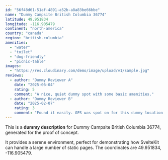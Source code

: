 ```yaml
---
id: "56f48d61-51af-4891-a52b-a8a83be66bbe"
name: "Dummy Campsite British Columbia 36774"
latitude: 49.951834
longitude: -116.905479
continent: "north-america"
country: "canada"
region: "british-columbia"
amenities:
  - "water"
  - "toilet"
  - "dog-friendly"
  - "picnic-table"
images:
  - "https://res.cloudinary.com/demo/image/upload/v1/sample.jpg"
reviews:
  - author: "Dummy Reviewer A"
    date: "2025-06-04"
    rating: 5
    comment: "A nice, quiet dummy spot with some basic amenities."
  - author: "Dummy Reviewer B"
    date: "2025-02-07"
    rating: 3
    comment: "Found it easily. GPS was spot on for this dummy location."
---
```


This is a **dummy description** for Dummy Campsite British Columbia 36774, generated for the proof of concept.

It provides a serene environment, perfect for demonstrating how SvelteKit can handle a large number of static pages. The coordinates are 49.951834, -116.905479.
